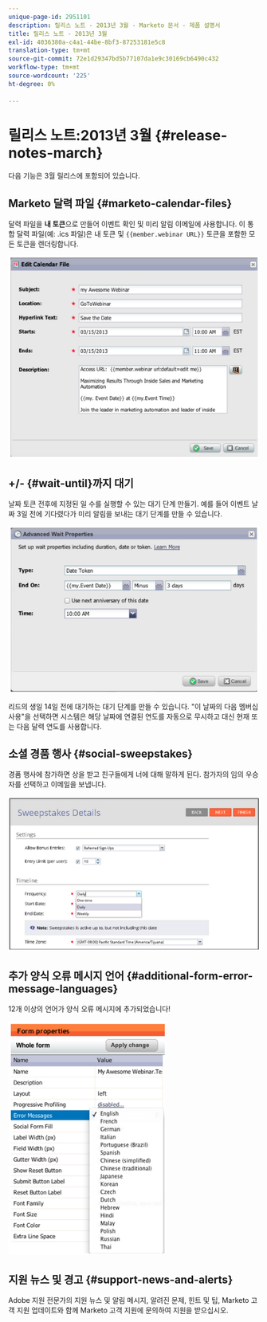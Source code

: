 ```yaml
---
unique-page-id: 2951101
description: 릴리스 노트 - 2013년 3월 - Marketo 문서 - 제품 설명서
title: 릴리스 노트 - 2013년 3월
exl-id: 4036380a-c4a1-44be-8bf3-87253181e5c8
translation-type: tm+mt
source-git-commit: 72e1d29347bd5b77107da1e9c30169cb6490c432
workflow-type: tm+mt
source-wordcount: '225'
ht-degree: 0%

---
```


# 릴리스 노트:2013년 3월 {#release-notes-march}

다음 기능은 3월 릴리스에 포함되어 있습니다.

## Marketo 달력 파일 {#marketo-calendar-files}

달력 파일을 **내 토큰**&#x200B;으로 만들어 이벤트 확인 및 미리 알림 이메일에 사용합니다. 이 통합 달력 파일(예: .ics 파일)은 내 토큰 및 `{{member.webinar URL}}` 토큰을 포함한 모든 토큰을 렌더링합니다.

![](assets/image2014-9-22-15-3a35-3a24.png)

## +/- {#wait-until}까지 대기

날짜 토큰 전후에 지정된 일 수를 실행할 수 있는 대기 단계 만들기. 예를 들어 이벤트 날짜 3일 전에 기다렸다가 미리 알림을 보내는 대기 단계를 만들 수 있습니다.

![](assets/image2014-9-22-15-3a35-3a44.png)

리드의 생일 14일 전에 대기하는 대기 단계를 만들 수 있습니다. &quot;이 날짜의 다음 멤버십 사용&quot;을 선택하면 시스템은 해당 날짜에 연결된 연도를 자동으로 무시하고 대신 현재 또는 다음 달력 연도를 사용합니다.

## 소셜 경품 행사 {#social-sweepstakes}

경품 행사에 참가하면 상을 받고 친구들에게 너에 대해 말하게 된다. 참가자의 임의 우승자를 선택하고 이메일을 보냅니다.

![](assets/image2014-9-22-15-3a36-3a55.png)

## 추가 양식 오류 메시지 언어 {#additional-form-error-message-languages}

12개 이상의 언어가 양식 오류 메시지에 추가되었습니다!

![](assets/image2014-9-22-15-3a37-3a25.png)

## 지원 뉴스 및 경고 {#support-news-and-alerts}

Adobe 지원 전문가의 지원 뉴스 및 알림 메시지, 알려진 문제, 힌트 및 팁, Marketo 고객 지원 업데이트와 함께 Marketo 고객 지원에 문의하여 지원을 받으십시오.
